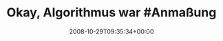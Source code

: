 ---
retweeted: false
source: <a href="http://twitter.com" rel="nofollow">Twitter Web Client</a>
entities:
  hashtags:
  - text: Anmaßung
    indices:
    - '22'
    - '31'
  symbols: []
  user_mentions: []
  urls: []
display_text_range:
- '0'
- '32'
favorite_count: '0'
id_str: '980270799'
truncated: false
retweet_count: '0'
id: '980270799'
created_at: Wed Oct 29 09:35:34 +0000 2008
favorited: false
full_text: 'Okay, Algorithmus war #Anmaßung.'
lang: en
tags:
- Anmaßung
- pesos:twitter
date: '2008-10-29T09:35:34+00:00'
src: https://twitter.com/bascht/status/980270799
original_url: https://twitter.com/bascht/status/980270799
type: twitter_tweet
text: 'Okay, Algorithmus war #Anmaßung.'
title: 'Okay, Algorithmus war #Anmaßung'

---